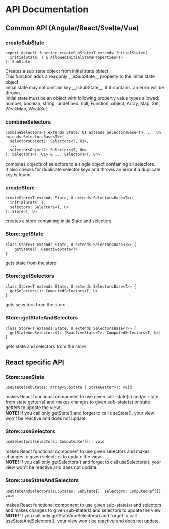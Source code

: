 # API Documentation

## Common API (Angular/React/Svelte/Vue)

### createSubState
    
    export default function createSubState<T extends InitialState>(
      initialState: T & AllowedInitialStateProperties<T>
    ): SubState
    
Creates a sub state object from initial state object.<br/>
This function adds a readonly \_\_isSubState\_\_ property to the initial state object.<br/>
Initial state may not contain key __isSubState\__, if it contains, an error will be thrown.<br/>
Initial state must be an object with following property value types allowed: number, boolean, string, undefined, null,
Function, object, Array<any>, Map, Set, WeakMap, WeakSet
    
### combineSelectors

    combineSelectors<T extends State, U1 extends SelectorsBase<T>, ... Un extends SelectorsBase<T>>(
      selectorsObject1: Selectors<T, U1>,
      ...
      selectorsObject2: Selectors<T, Un>
    ): Selectors<T, U1> & ... Selectors<T, Un>;
    
combines objects of selectors to a single object containing all selectors.<br/>
It also checks for duplicate selector keys and throws an error if a duplicate key is found.

### createStore

    createStore<T extends State, U extends SelectorsBase<T>>(
      initialState: T,
      selectors: Selectors<T, U>
    ): Store<T, U>
    
creates a store containing initialState and selectors

### Store::getState
   
    class Store<T extends State, U extends SelectorsBase<T>> {
        getState(): ReactiveState<T>
    }
    
gets state from the store

### Store::getSelectors
   
    class Store<T extends State, U extends SelectorsBase<T>> {
      getSelectors(): ComputedSelectors<T, U>
    }

gets selectors from the store
    
### Store::getStateAndSelectors
    
    class Store<T extends State, U extends SelectorsBase<T>> {
      getStateAndSelectors(): [ReactiveState<T>, ComputedSelectors<T, U>]
    }

gets state and selectors from the store

## React specific API

### Store::useState 
    
    useState(subStates: Array<SubState | StateGetter>): void
    
makes React functional component to use given sub-state(s) and/or state from state getter(s) and makes changes to given sub-state(s) or state getters to update the view.<br/>
**NOTE!** If you call only getState() and forget to call useState(), your view won't be reactive and does not update.

### Store::useSelectors

    useSelectors(selectors: ComputedRef[]): void 
    
makes React functional component to use given selectors and makes changes to given selectors to update the view.<br/>
**NOTE!** If you call only getSelectors() and forget to call useSelectors(), your view won't be reactive and does not update.

### Store::useStateAndSelectors

    useStateAndSelectors(subStates: SubState[], selectors: ComputedRef[]): void
    
makes React functional component to use given sub-state(s) and selectors and makes changes to given sub-state(s)
and selectors to update the view.<br/>
**NOTE!** If you call only getStateAndSelectors() and forget to call useStateAndSelectors(), your view won't be reactive and does not update.
